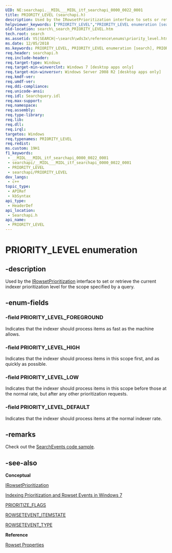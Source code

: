 ```yaml
---
UID: NE:searchapi.__MIDL___MIDL_itf_searchapi_0000_0022_0001
title: PRIORITY_LEVEL (searchapi.h)
description: Used by the IRowsetPrioritization interface to sets or retrieve the current indexer prioritization level for the scope specified by a query.
helpviewer_keywords: ["PRIORITY_LEVEL","PRIORITY_LEVEL enumeration [search]","PRIORITY_LEVEL_DEFAULT","PRIORITY_LEVEL_FOREGROUND","PRIORITY_LEVEL_HIGH","PRIORITY_LEVEL_LOW","_search_PRIORITY_LEVEL","search._search_PRIORITY_LEVEL","searchapi/PRIORITY_LEVEL","searchapi/PRIORITY_LEVEL_DEFAULT","searchapi/PRIORITY_LEVEL_FOREGROUND","searchapi/PRIORITY_LEVEL_HIGH","searchapi/PRIORITY_LEVEL_LOW"]
old-location: search\_search_PRIORITY_LEVEL.htm
tech.root: search
ms.assetid: VS|SEARCH|~\search\wds3x\reference\enums\priority_level.htm
ms.date: 12/05/2018
ms.keywords: PRIORITY_LEVEL, PRIORITY_LEVEL enumeration [search], PRIORITY_LEVEL_DEFAULT, PRIORITY_LEVEL_FOREGROUND, PRIORITY_LEVEL_HIGH, PRIORITY_LEVEL_LOW, _search_PRIORITY_LEVEL, search._search_PRIORITY_LEVEL, searchapi/PRIORITY_LEVEL, searchapi/PRIORITY_LEVEL_DEFAULT, searchapi/PRIORITY_LEVEL_FOREGROUND, searchapi/PRIORITY_LEVEL_HIGH, searchapi/PRIORITY_LEVEL_LOW
req.header: searchapi.h
req.include-header: 
req.target-type: Windows
req.target-min-winverclnt: Windows 7 [desktop apps only]
req.target-min-winversvr: Windows Server 2008 R2 [desktop apps only]
req.kmdf-ver: 
req.umdf-ver: 
req.ddi-compliance: 
req.unicode-ansi: 
req.idl: Searchquery.idl
req.max-support: 
req.namespace: 
req.assembly: 
req.type-library: 
req.lib: 
req.dll: 
req.irql: 
targetos: Windows
req.typenames: PRIORITY_LEVEL
req.redist: 
ms.custom: 19H1
f1_keywords:
 - __MIDL___MIDL_itf_searchapi_0000_0022_0001
 - searchapi/__MIDL___MIDL_itf_searchapi_0000_0022_0001
 - PRIORITY_LEVEL
 - searchapi/PRIORITY_LEVEL
dev_langs:
 - c++
topic_type:
 - APIRef
 - kbSyntax
api_type:
 - HeaderDef
api_location:
 - Searchapi.h
api_name:
 - PRIORITY_LEVEL
---
```


# PRIORITY_LEVEL enumeration


## -description

Used by the <a href="/windows/desktop/api/searchapi/nn-searchapi-irowsetprioritization">IRowsetPrioritization</a> interface to set or retrieve the current indexer prioritization level for the scope specified by a query.

## -enum-fields

### -field PRIORITY_LEVEL_FOREGROUND

Indicates that the indexer should process items as fast as the machine allows.

### -field PRIORITY_LEVEL_HIGH

Indicates that the indexer should process items in this scope first, and as quickly as possible.

### -field PRIORITY_LEVEL_LOW

Indicates that the indexer should process items in this scope before those at the normal rate, but after any other prioritization requests.

### -field PRIORITY_LEVEL_DEFAULT

Indicates that the indexer should  process items at the normal indexer rate.

## -remarks

Check out the <a href="/windows/win32/search/-search-sample-searchevents">SearchEvents code sample</a>.

## -see-also

<b>Conceptual</b>



<a href="/windows/desktop/api/searchapi/nn-searchapi-irowsetprioritization">IRowsetPrioritization</a>



<a href="/windows/desktop/search/indexing-prioritization-and-rowset-events">Indexing Prioritization and Rowset Events in Windows 7</a>



<a href="/windows/win32/api/searchapi/ne-searchapi-tagprioritize_flags">PRIORITIZE_FLAGS</a>



<a href="/windows/win32/api/searchapi/ne-searchapi-rowsetevent_itemstate">ROWSETEVENT_ITEMSTATE</a>



<a href="/windows/win32/api/searchapi/ne-searchapi-rowsetevent_type">ROWSETEVENT_TYPE</a>



<b>Reference</b>



<a href="/windows/desktop/search/-search-sql-rowset-properties">Rowset Properties</a>